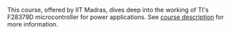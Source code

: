 This course, offered by IIT Madras, dives deep into the working of TI's F28379D microcontroller for power applications. See [course description](https://www.ee.iitm.ac.in/courses/syllabus/EE5212) for more information. 
